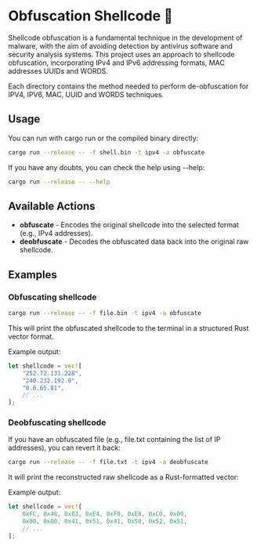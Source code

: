 # Obfuscation Shellcode 🦀

Shellcode obfuscation is a fundamental technique in the development of malware, with the aim of avoiding detection by antivirus software and security analysis systems.  This project uses an approach to shellcode obfuscation, incorporating IPv4 and IPv6 addressing formats, MAC addresses UUIDs and WORDS.

Each directory contains the method needed to perform de-obfuscation for IPV4, IPV6, MAC, UUID and WORDS techniques.

## Usage

You can run with cargo run or the compiled binary directly:
```sh
cargo run --release -- -f shell.bin -t ipv4 -a obfuscate
```

If you have any doubts, you can check the help using --help:
```sh
cargo run --release -- --help
```

## Available Actions

* **obfuscate** - Encodes the original shellcode into the selected format (e.g., IPv4 addresses).
* **deobfuscate** - Decodes the obfuscated data back into the original raw shellcode.

## Examples

### Obfuscating shellcode

```sh
cargo run --release -- -f file.bin -t ipv4 -a obfuscate
```

This will print the obfuscated shellcode to the terminal in a structured Rust vector format.

Example output:
```rs
let shellcode = vec![
    "252.72.131.228",
    "240.232.192.0",
    "0.0.65.81",
    // ...
];
```

### Deobfuscating shellcode

If you have an obfuscated file (e.g., file.txt containing the list of IP addresses), you can revert it back:

```sh
cargo run --release -- -f file.txt -t ipv4 -a deobfuscate
```

It will print the reconstructed raw shellcode as a Rust-formatted vector:

Example output:
```rs
let shellcode = vec![
    0xFC, 0x48, 0x83, 0xE4, 0xF0, 0xE8, 0xC0, 0x00,
    0x00, 0x00, 0x41, 0x51, 0x41, 0x50, 0x52, 0x51,
    // ...
];
```